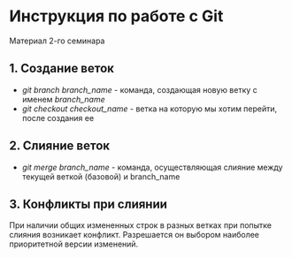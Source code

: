 # Инструкция по работе с Git
Материал 2-го семинара

## 1. Создание веток

* *git branch branch_name* -  команда,  создающая  новую  ветку с именем *branch_name*
* *git checkout checkout_name* - ветка на которую мы хотим перейти, после создания ее

## 2. Слияние веток

* *git merge branch_name* - команда, осуществляющая слияние между текущей веткой (базовой) и branch_name

## 3. Конфликты при слиянии

При наличии общих измененных строк в разных ветках при попытке слияния возникает конфликт. Разрешается он выбором наиболее приоритетной версии изменений.

